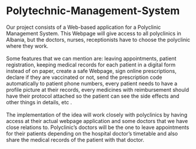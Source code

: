 # Polytechnic-Management-System

   Our project consists of a Web-based application for a Polyclinic Management System. This Webpage will give access to all polyclinics in Albania, but the doctors, nurses, receptionists have to choose the polyclinic where they work. <br><br>
    Some features that we can mention are: leaving appointments, patient registration, keeping medical records for each patient in a digital form instead of on paper, create a safe Webpage, sign online prescriptions, declare if they are vaccinated or not, send the prescription code automatically to patient phone numbers, every patient needs to have a profile picture at their records, every medicines with reimbursement should have their protocol attached so the patient can see the side effects and other things in details,  etc . <br><br>
    The implementation of the idea will work closely with polyclinics by having access at their actual webpage application and some doctors that we have close relations to. Polyclinic’s doctors will be the one to leave appointments for their patients depending on the hospital doctor’s timetable and also share the medical records of the patient with that doctor. 
